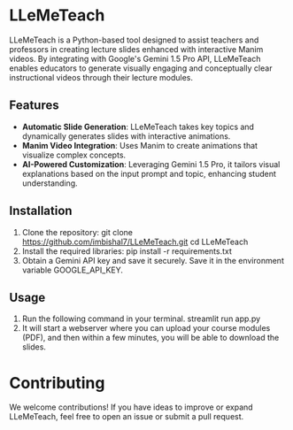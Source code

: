 # LLeMeTeach

LLeMeTeach is a Python-based tool designed to assist teachers and professors in creating lecture slides enhanced with interactive Manim videos. By integrating with Google's Gemini 1.5 Pro API, LLeMeTeach enables educators to generate visually engaging and conceptually clear instructional videos through their lecture modules.

## Features

- **Automatic Slide Generation**: LLeMeTeach takes key topics and dynamically generates slides with interactive animations.
- **Manim Video Integration**: Uses Manim to create animations that visualize complex concepts.
- **AI-Powered Customization**: Leveraging Gemini 1.5 Pro, it tailors visual explanations based on the input prompt and topic, enhancing student understanding.

## Installation

1. Clone the repository:
   git clone https://github.com/imbishal7/LLeMeTeach.git
   cd LLeMeTeach
2. Install the required libraries:
   pip install -r requirements.txt
3. Obtain a Gemini API key and save it securely. Save it in the environment variable GOOGLE_API_KEY.

## Usage
1. Run the following command in your terminal.
   streamlit run app.py
2. It will start a webserver where you can upload your course modules (PDF), and then within a few minutes, you will be able to download the slides.

# Contributing

We welcome contributions! If you have ideas to improve or expand LLeMeTeach, feel free to open an issue or submit a pull request.
